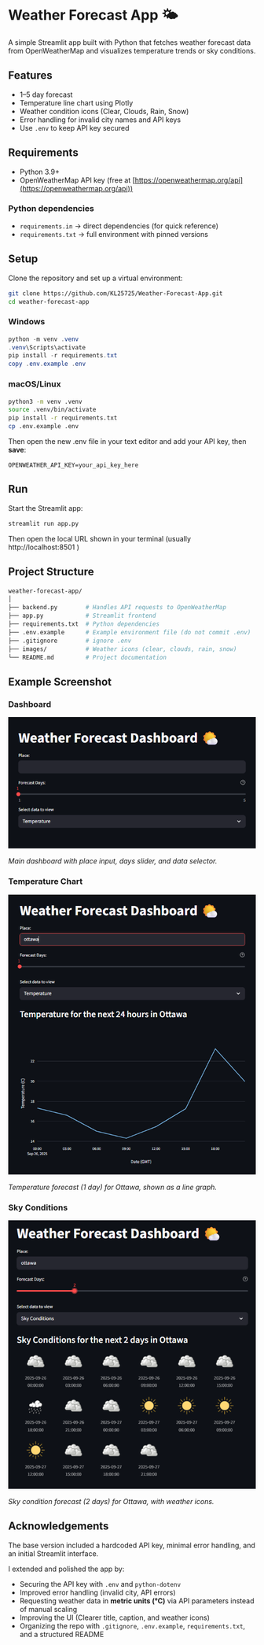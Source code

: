 # Weather Forecast App 🌤️

A simple Streamlit app built with Python that fetches weather forecast data from OpenWeatherMap and visualizes temperature trends or sky conditions.

## Features
- 1–5 day forecast
- Temperature line chart using Plotly
- Weather condition icons (Clear, Clouds, Rain, Snow)
- Error handling for invalid city names and API keys
- Use `.env` to keep API key secured

## Requirements
- Python 3.9+
- OpenWeatherMap API key (free at [https://openweathermap.org/api](https://openweathermap.org/api))

### Python dependencies
- `requirements.in` → direct dependencies (for quick reference)
- `requirements.txt` → full environment with pinned versions

## Setup
Clone the repository and set up a virtual environment:
```bash
git clone https://github.com/KL25725/Weather-Forecast-App.git
cd weather-forecast-app
```

### Windows
```powershell
python -m venv .venv
.venv\Scripts\activate
pip install -r requirements.txt
copy .env.example .env
```

### macOS/Linux
```bash
python3 -m venv .venv
source .venv/bin/activate
pip install -r requirements.txt
cp .env.example .env
```

Then open the new .env file in your text editor and add your API key, then **save**:
```env
OPENWEATHER_API_KEY=your_api_key_here
```

## Run
Start the Streamlit app:
```bash
streamlit run app.py
```
Then open the local URL shown in your terminal (usually http://localhost:8501
)
## Project Structure
```graphql
weather-forecast-app/
│
├── backend.py        # Handles API requests to OpenWeatherMap
├── app.py            # Streamlit frontend
├── requirements.txt  # Python dependencies
├── .env.example      # Example environment file (do not commit .env)
├── .gitignore        # ignore .env
├── images/           # Weather icons (clear, clouds, rain, snow)
└── README.md         # Project documentation
```
## Example Screenshot

### Dashboard
![Dashboard](images/demo.png)

*Main dashboard with place input, days slider, and data selector.*

### Temperature Chart
![Temperature Chart](images/temp_chart.png)

*Temperature forecast (1 day) for Ottawa, shown as a line graph.*
### Sky Conditions
![Sky Conditions](images/sky_conditions.png)

*Sky condition forecast (2 days) for Ottawa, with weather icons.*

## Acknowledgements
The base version included a hardcoded API key, minimal error handling, and an initial Streamlit interface.  

I extended and polished the app by:
- Securing the API key with `.env` and `python-dotenv`
- Improved error handling (invalid city, API errors)
- Requesting weather data in **metric units (°C)** via API parameters instead of manual scaling
- Improving the UI (Clearer title, caption, and weather icons)
- Organizing the repo with `.gitignore`, `.env.example`, `requirements.txt`, and a structured README
